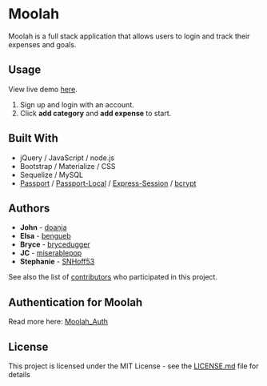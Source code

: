 # Moolah

Moolah is a full stack application that allows users to login and track their expenses and goals.

## Usage

View live demo [here]().

1. Sign up and login with an account.
2. Click **add category** and **add expense** to start.

## Built With

- jQuery / JavaScript / node.js
- Bootstrap / Materialize / CSS
- Sequelize / MySQL
- [Passport](http://www.passportjs.org) / [Passport-Local](http://www.passportjs.org/packages/passport-local/) / [Express-Session](https://www.npmjs.com/package/express-session) / [bcrypt](https://www.npmjs.com/package/bcrypt)

## Authors

- **John** - [doanja](https://github.com/doanja)
- **Elsa** - [bengueb](https://github.com/bengueb)
- **Bryce** - [brycedugger](https://github.com/brycedugger)
- **JC** - [miserablepop](https://github.com/miserablepop)
- **Stephanie** - [SNHoff53](https://github.com/SNHoff53)

See also the list of [contributors](https://github.com/doanja/project-2/graphs/contributors?from=2019-12-01&to=2019-12-17&type=a) who participated in this project.

## Authentication for Moolah

Read more here: [Moolah_Auth]()
## License

This project is licensed under the MIT License - see the [LICENSE.md](https://github.com/doanja/project-2/blob/master/LICENSE) file for details
